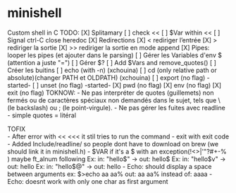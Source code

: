 # minishell
Custom shell in C
TODO:
[X] Splitamary
[ ] check <<
	[ ] $Var within <<
	[ ] Signal ctrl-C close heredoc
[X] Redirections
	[X] <	rediriger l’entrée
	[X] >	rediriger la sortie
	[X] >>	rediriger la sortie en mode append
[X] Pipes: looper les pipes (et ajouter dans le parsing)
[ ] Gérer les Variables d'env $ (attention a juste "=")
[ ] Gérer $?
[ ] Add $Vars and remove_quotes()
[ ] Créer les buitins
	[ ] echo (with -n) (xchouina)
	[ ] cd (only relative path or absolute)(changer PATH et OLDPATH) (xchouina)
	[ ] export (no flag)	-started-
	[ ] unset (no flag)		-started-
	[X] pwd (no flag)
	[X] env (no flag)
	[X] exit (no flag)
TOKNOW: 
	- Ne pas interpréter de quotes (guillemets) non fermés ou de caractères spéciaux non demandés dans le sujet, tels que \ (le backslash) ou ; (le point-virgule).
	- Ne pas gérer les fuites avec readline
	- simple quotes = litéral

 TOFIX  
	- After error with << <<< it stil tries to run the command
	- exit with exit code
	- Added Include/readline/ so people dont have to download on brew (we should link it in minishell.h)
	- $VAR if it's a $ with an exception(!<>|'"?#+-% ) maybe ft_alnum following
		Ex: in: "hello$" -> out: hello$
		Ex: in: "hello$v" -> out: hello
		Ex: in: "hello$@" -> out: hello
	- Echo: should display a space between arguments ex: $>echo aa aa% out: aa aa% instead of: aaaa
	- Echo: doesnt work with only one char as first argument